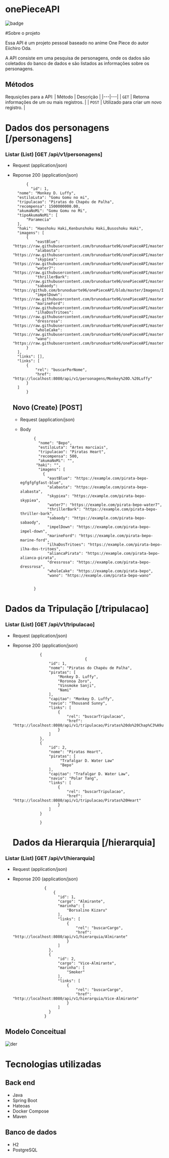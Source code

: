 # onePieceAPI

![badge](https://img.shields.io/badge/STATUS-DESENVOLVIMENTO-blue)

#Sobre o projeto

Essa API é um projeto pessoal baseado no anime One Piece do autor Eiichiro Oda.

A API consiste em uma pesquisa de personagens, onde os dados são coletados do banco de dados e são listados as informações sobre os personagens.

## Métodos
Requsições para a API:
| Método | Descrição |
|---|---|
| `GET` | Retorna informações de um ou mais registros. |
| `POST` | Utilizado para criar um novo registro. |

# Dados dos personagens [/personagens]

### Listar (List) [GET /api/v1/personagens]

+ Request (application/json)

+ Reponse 200 (application/json)

            {
              "id": 1,
        "nome": "Monkey D. Luffy",
        "estiloLuta": "Gomu Gomu no mi",
        "tripulacao": "Piratas do Chapéu de Palha",
        "recompensa": 1500000000.00,
        "akumaNoMi": "Gomu Gomu no Mi",
        "tipoAkumaNoMi": [
            "Paramecia"
        ],
        "haki": "Haoshoku Haki,Kenbunshoku Haki,Busoshoku Haki",
        "imagens": [
            {
                "eastBlue": "https://raw.githubusercontent.com/brunoduarte96/onePieceAPI/master/Imagens/Imagens_Piratas/luffy/Luffy_east_blue.png",
                "alabasta": "https://raw.githubusercontent.com/brunoduarte96/onePieceAPI/master/Imagens/Imagens_Piratas/luffy/Luffy_alabasta.png",
                "skypiea": "https://raw.githubusercontent.com/brunoduarte96/onePieceAPI/master/Imagens/Imagens_Piratas/luffy/Luffy_skypiea.png",
                "water7": "https://raw.githubusercontent.com/brunoduarte96/onePieceAPI/master/Imagens/Imagens_Piratas/luffy/Luffy_water7.png",
                "thrillerBark": "https://raw.githubusercontent.com/brunoduarte96/onePieceAPI/master/Imagens/Imagens_Piratas/luffy/Luffy_thrillerbark.png",
                "sabaody": "https://github.com/brunoduarte96/onePieceAPI/blob/master/Imagens/Imagens_Piratas/luffy/Luffy_sabaody.png",
                "impelDown": "https://raw.githubusercontent.com/brunoduarte96/onePieceAPI/master/Imagens/Imagens_Piratas/luffy/Luffy_impel_down.png",
                "marineFord": "https://raw.githubusercontent.com/brunoduarte96/onePieceAPI/master/Imagens/Imagens_Piratas/luffy/Luffy_marineford.png",
                "ilhaDosTritoes": "https://raw.githubusercontent.com/brunoduarte96/onePieceAPI/master/Imagens/Imagens_Piratas/luffy/Luffy_ilha_dos_tritoes.png",
                "dressrosa": "https://raw.githubusercontent.com/brunoduarte96/onePieceAPI/master/Imagens/Imagens_Piratas/luffy/Luffy_dressrosa.png",
                "wholeCake": "https://raw.githubusercontent.com/brunoduarte96/onePieceAPI/master/Imagens/Imagens_Piratas/luffy/Luffy_whole_cake.png",
                "wano": "https://raw.githubusercontent.com/brunoduarte96/onePieceAPI/master/Imagens/Imagens_Piratas/luffy/luffy_wano.png"
            }
        ],
        "links": [],
        "links": [
            {
                "rel": "buscarPorNome",
                "href": "http://localhost:8080/api/v1/personagens/Monkey%20D.%20Luffy"
            }
        ]
            }


  ## Novo (Create) [POST]

  + Request (application/json)
  + Body
 
    
              {
                "nome": "Bepo",
                "estiloLuta": "Artes marciais",
                "tripulacao": "Piratas Heart",
                "recompensa": 500,
                "akumaNoMi": "",
               "haki": "",
                "imagens": [
                  {
                    "eastBlue": "https://example.com/pirata-bepo-egfgfgfgfast-blue",
                    "alabasta": "https://example.com/pirata-bepo-alabasta",
                    "skypiea": "https://example.com/pirata-bepo-skypiea",
                    "water7": "https://example.com/pirata-bepo-water7",
                    "thrillerBark": "https://example.com/pirata-bepo-thriller-bark",
                    "sabaody": "https://example.com/pirata-bepo-sabaody",
                    "impelDown": "https://example.com/pirata-bepo-impel-down",
                    "marineFord": "https://example.com/pirata-bepo-marine-ford",
                    "ilhaDosTritoes": "https://example.com/pirata-bepo-ilha-dos-tritoes",
                    "aliancaPirata": "https://example.com/pirata-bepo-alianca-pirata",
                    "dressrosa": "https://example.com/pirata-bepo-dressrosa",
                    "wholeCake": "https://example.com/pirata-bepo",
                    "wano": "https://example.com/pirata-bepo-wano"
 
  
              }


    
# Dados da Tripulação [/tripulacao]

### Listar (List) [GET /api/v1/tripulacao]

+ Request (application/json)

+ Reponse 200 (application/json)

                  {
                                      {
                      "id": 1,
                      "nome": "Piratas do Chapéu de Palha",
                      "piratas": [
                          "Monkey D. Luffy",
                          "Roronoa Zoro",
                          "Vinsmoke Sanji",
                          "Nami"
                      ],
                      "capitao": "Monkey D. Luffy",
                      "navio": "Thousand Sunny",
                      "links": [
                          {
                              "rel": "buscarTripulacao",
                              "href": "http://localhost:8080/api/v1/tripulacao/Piratas%20do%20Chap%C3%A9u%20de%20Palha"
                          }
                      ]
                  },
                  {
                      "id": 2,
                      "nome": "Piratas Heart",
                      "piratas": [
                           "Trafalgar D. Water Law"
                           "Bepo"
                      ],
                      "capitao": "Trafalgar D. Water Law",
                      "navio": "Polar Tang",
                      "links": [
                          {
                              "rel": "buscarTripulacao",
                              "href": "http://localhost:8080/api/v1/tripulacao/Piratas%20Heart"
                          }
                      ]
                  }

                  }



  # Dados da Hierarquia [/hierarquia]

### Listar (List) [GET /api/v1/hierarquia]

+ Request (application/json)

+ Reponse 200 (application/json)

                    {
                        {
                          "id": 1,
                          "cargo": "Almirante",
                          "marinha": [
                              "Borsalino Kizaru"
                          ],
                          "links": [
                              {
                                  "rel": "buscarCargo",
                                  "href": "http://localhost:8080/api/v1/hierarquia/Almirante"
                              }
                          ]
                      },
                      {
                          "id": 2,
                          "cargo": "Vice-Almirante",
                          "marinha": [
                              "Smoker"
                          ],
                          "links": [
                              {
                                  "rel": "buscarCargo",
                                  "href": "http://localhost:8080/api/v1/hierarquia/Vice-Almirante"
                              }
                          ]
                      }
                    }
    

## Modelo Conceitual 

![der](https://github.com/brunoduarte96/onePieceAPI/assets/106353520/8c7f49d8-5034-4830-b6a9-2e03071c969f)

# Tecnologias utilizadas

## Back end
- Java
- Spring Boot
- Hateoas
- Docker Compose
- Maven

## Banco de dados
- H2
- PostgreSQL
